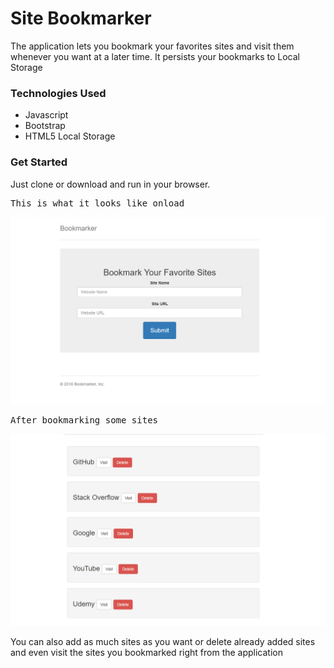 <h1>Site Bookmarker</h1>
<p>The application lets you bookmark your favorites sites and visit them whenever you want at a later time.
It persists your bookmarks to Local Storage</p>
<h3>Technologies Used</h3>
<ul>
<li>Javascript</li>
<li>Bootstrap</li>
<li>HTML5 Local Storage</li>
</ul>
<h3>Get Started</h3>
<p>  Just clone or download and run in your browser.</p>

<pre>This is what it looks like onload</pre>
![alt text](screenshots/b1.png '')

<pre>After bookmarking some sites</pre>
![alt text](screenshots/b2.png '')

<p>You can also add as much sites as you want or delete already added sites and even visit the sites
  you bookmarked right from the application</p>

